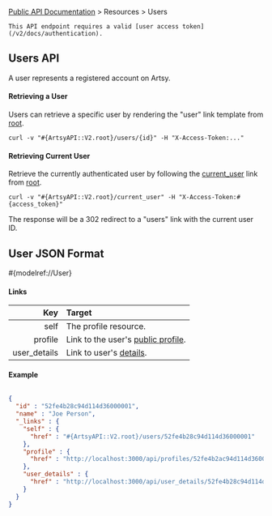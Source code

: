 [Public API Documentation](/v2) &gt; Resources &gt; Users

``` alert[info]
This API endpoint requires a valid [user access token](/v2/docs/authentication).
```

## Users API

A user represents a registered account on Artsy.

#### Retrieving a User

Users can retrieve a specific user by rendering the "user" link template from [root](#{ArtsyAPI::V2.root}).

```
curl -v "#{ArtsyAPI::V2.root}/users/{id}" -H "X-Access-Token:..."
```

#### Retrieving Current User

Retrieve the currently authenticated user by following the [current_user](#{ArtsyAPI::V2.root}/current_user) link from [root](#{ArtsyAPI::V2.root}).

```
curl -v "#{ArtsyAPI::V2.root}/current_user" -H "X-Access-Token:#{access_token}"
```

The response will be a 302 redirect to a "users" link with the current user ID.

## User JSON Format

#{modelref://User}

#### Links

Key        | Target                                               |
----------:|:-----------------------------------------------------|
self       | The profile resource.                                |
profile    | Link to the user's [public profile](/v2/docs/profiles). |
user_details  | Link to user's [details](/v2/docs/user_details).     |

#### Example

``` json

{
  "id" : "52fe4b28c94d114d36000001",
  "name" : "Joe Person",
  "_links" : {
    "self" : {
      "href" : "#{ArtsyAPI::V2.root}/users/52fe4b28c94d114d36000001"
    },
    "profile" : {
      "href" : "http://localhost:3000/api/profiles/52fe4b2ac94d114d36000005"
    },
    "user_details" : {
      "href" : "http://localhost:3000/api/user_details/52fe4b28c94d114d36000001"
    }
  }
}
```


